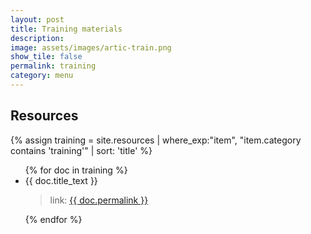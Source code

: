```yaml
---
layout: post
title: Training materials 
description: 
image: assets/images/artic-train.png
show_tile: false
permalink: training
category: menu
---
```


## Resources

{% assign training = site.resources | where_exp:"item", "item.category contains 'training'" | sort: 'title' %}
<ul>
{% for doc in training %}
    <li>{{ doc.title_text }}</li>
	<blockquote>link: <a href="{{ doc.permalink }}">{{ doc.permalink }}</a></blockquote>
{% endfor %}
</ul>
